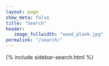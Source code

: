```yaml
---
layout: page
show_meta: false
title: "Search"
header:
   image_fullwidth: "wood_plank.jpg"
permalink: "/search/"
---
```


{% include sidebar-search.html %}

